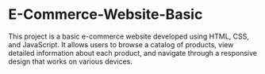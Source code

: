 # E-Commerce-Website-Basic
This project is a basic e-commerce website developed using HTML, CSS, and JavaScript. It allows users to browse a catalog of products, view detailed information about each product, and navigate through a responsive design that works on various devices.
